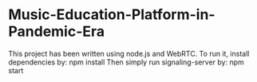 # Music-Education-Platform-in-Pandemic-Era
This project has been written using node.js and WebRTC.
To run it, install dependencies by: npm install
Then simply run signaling-server by: npm start
